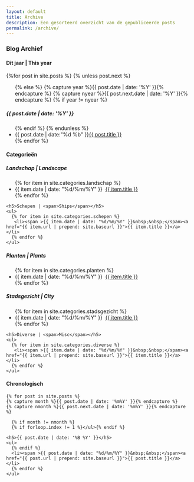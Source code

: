 ```yaml
---
layout: default
title: Archive
description: Een gesorteerd overzicht van de gepubliceerde posts
permalink: /archive/
---
```


 <h3 class="text-center">Blog Archief</h3>

 <main id="archive">

 <div class="archive-box">
   <h4>Dit jaar | <span>This year</span></h4>
     {%for post in site.posts %}
     {% unless post.next %}
     <ul>
       {% else %}
       {% capture year %}{{ post.date | date: '%Y' }}{% endcapture %}
       {% capture nyear %}{{ post.next.date | date: '%Y' }}{% endcapture %}
       {% if year != nyear %}
     </ul>
     <h5>{{ post.date | date: '%Y' }}</h5>
       <ul>
         {% endif %}
         {% endunless %}
         <li><time>{{ post.date | date:"%d %b" }}</time><a href="{{ post.url }}">{{ post.title }}</a></li>
     {% endfor %}
     </ul>
 </div>

<div class="archive-box">

   <h4>Categorie&euml;n</h4>

   <h5>Landschap | <span>Landscape</span></h5>
    <ul>
      {% for item in site.categories.landschap %}
       <li><span >{{ item.date | date: "%d/%m/%Y" }}&nbsp;&nbsp;</span><a href="{{ item.url | prepend: site.baseurl }}">{{ item.title }}</a></li>  
      {% endfor %}     
    </ul>    

    <h5>Schepen | <span>Ships</span></h5>
    <ul>
      {% for item in site.categories.schepen %}
       <li><span >{{ item.date | date: "%d/%m/%Y" }}&nbsp;&nbsp;</span><a href="{{ item.url | prepend: site.baseurl }}">{{ item.title }}</a></li>  
      {% endfor %}     
    </ul>

  <h5>Planten | <span>Plants</span></h5>
    <ul>
      {% for item in site.categories.planten %}
       <li><span >{{ item.date | date: "%d/%m/%Y" }}&nbsp;&nbsp;</span><a href="{{ item.url | prepend: site.baseurl }}">{{ item.title }}</a></li>  
      {% endfor %}     
    </ul>

  <h5>Stadsgezicht | <span>City</span></h5>
    <ul>
      {% for item in site.categories.stadsgezicht %}
       <li><span >{{ item.date | date: "%d/%m/%Y" }}&nbsp;&nbsp;</span><a href="{{ item.url | prepend: site.baseurl }}">{{ item.title }}</a></li>  
      {% endfor %}     
    </ul>

    <h5>Diverse | <span>Misc</span></h5>
    <ul>
      {% for item in site.categories.diverse %}
       <li><span >{{ item.date | date: "%d/%m/%Y" }}&nbsp;&nbsp;</span><a href="{{ item.url | prepend: site.baseurl }}">{{ item.title }}</a></li>  
      {% endfor %}     
    </ul>
  </div>

  <div class="archive-box">

  <h4>Chronologisch</h4>

    {% for post in site.posts %}
    {% capture month %}{{ post.date | date: '%m%Y' }}{% endcapture %}
    {% capture nmonth %}{{ post.next.date | date: '%m%Y' }}{% endcapture %}

      {% if month != nmonth %}
      {% if forloop.index != 1 %}</ul>{% endif %}

    <h5>{{ post.date | date: '%B %Y' }}</h5>
    <ul>
      {% endif %}
      <li><span >{{ post.date | date: "%d/%m/%Y" }}&nbsp;&nbsp;</span><a href="{{ post.url | prepend: site.baseurl }}">{{ post.title }}</a></li>  
      {% endfor %}
    </ul>
  </div>

</main>
